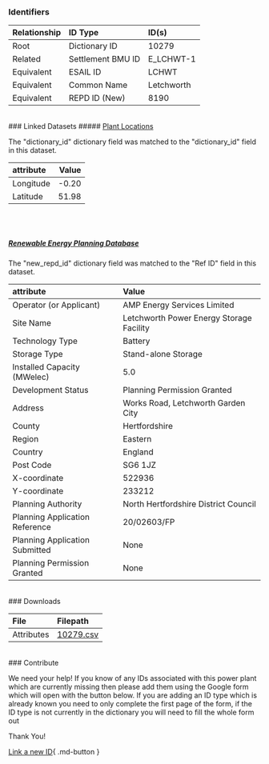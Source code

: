 ### Identifiers

| Relationship   | ID Type           | ID(s)      |
|:---------------|:------------------|:-----------|
| Root           | Dictionary ID     | 10279      |
| Related        | Settlement BMU ID | E_LCHWT-1  |
| Equivalent     | ESAIL ID          | LCHWT      |
| Equivalent     | Common Name       | Letchworth |
| Equivalent     | REPD ID (New)     | 8190       |

<br>
### Linked Datasets
##### <a href="https://osuked.github.io/Power-Station-Dictionary/datasets/plant-locations">Plant Locations</a>



The "dictionary_id" dictionary field was matched to the "dictionary_id" field in this dataset.

| attribute   |   Value |
|:------------|--------:|
| Longitude   |   -0.20 |
| Latitude    |   51.98 |

<br><br>
##### <a href="https://osuked.github.io/Power-Station-Dictionary/datasets/renewable-energy-planning-database">Renewable Energy Planning Database</a>



The "new_repd_id" dictionary field was matched to the "Ref ID" field in this dataset.

| attribute                      | Value                                    |
|:-------------------------------|:-----------------------------------------|
| Operator (or Applicant)        | AMP Energy Services Limited              |
| Site Name                      | Letchworth Power Energy Storage Facility |
| Technology Type                | Battery                                  |
| Storage Type                   | Stand-alone Storage                      |
| Installed Capacity (MWelec)    | 5.0                                      |
| Development Status             | Planning Permission Granted              |
| Address                        | Works Road, Letchworth Garden City       |
| County                         | Hertfordshire                            |
| Region                         | Eastern                                  |
| Country                        | England                                  |
| Post Code                      | SG6 1JZ                                  |
| X-coordinate                   | 522936                                   |
| Y-coordinate                   | 233212                                   |
| Planning Authority             | North Hertfordshire District Council     |
| Planning Application Reference | 20/02603/FP                              |
| Planning Application Submitted | None                                     |
| Planning Permission Granted    | None                                     |


<br>
### Downloads


| File       | Filepath                                                                              |
|:-----------|:--------------------------------------------------------------------------------------|
| Attributes | [10279.csv](https://osuked.github.io/Power-Station-Dictionary/object_attrs/10279.csv) |


<br>
### Contribute

We need your help! If you know of any IDs associated with this power plant which are currently missing then please add them using the Google form which will open with the button below. If you are adding an ID type which is already known you need to only complete the first page of the form, if the ID type is not currently in the dictionary you will need to fill the whole form out

Thank You!

[Link a new ID](https://docs.google.com/forms/d/e/1FAIpQLSc5jRsQ7NgiLLXbwo9PUdwTQyuqbRwThltG56-o6NVSe7E_nw/viewform?usp=pp_url&entry.251912331=10279){ .md-button }